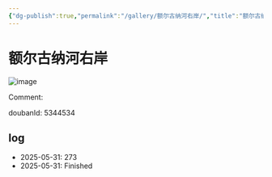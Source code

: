 ```yaml
---
{"dg-publish":true,"permalink":"/gallery/额尔古纳河右岸/","title":"额尔古纳河右岸","created":"2025-06-02T12:37:17.185+08:00"}
---
```



# 额尔古纳河右岸

![image](https://hiraeth-picbed.oss-cn-beijing.aliyuncs.com/20250531155125.webp)

Comment: 



doubanId: 5344534

## log

- 2025-05-31: 273
- 2025-05-31: Finished
